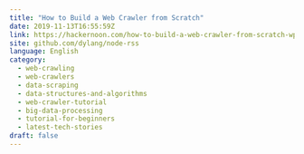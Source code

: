 ```yaml
---
title: "How to Build a Web Crawler from Scratch"
date: 2019-11-13T16:55:59Z
link: https://hackernoon.com/how-to-build-a-web-crawler-from-scratch-wps32ia?source=rss&utm_medium=RSS&utm_source=news.12bit.vn
site: github.com/dylang/node-rss
language: English
category:
  - web-crawling
  - web-crawlers
  - data-scraping
  - data-structures-and-algorithms
  - web-crawler-tutorial
  - big-data-processing
  - tutorial-for-beginners
  - latest-tech-stories
draft: false
---
```

